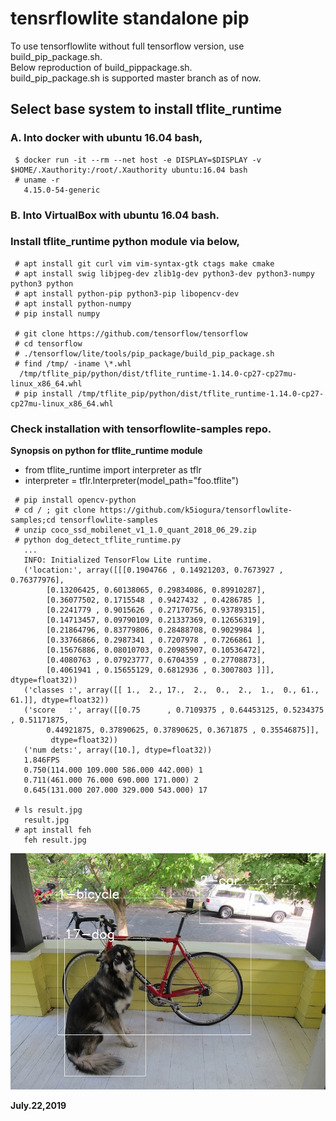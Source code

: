 # tensrflowlite standalone pip

To use tensorflowlite without full tensorflow version, use build_pip_package.sh.  
Below reproduction of build_pippackage.sh.  
build_pip_package.sh is supported master branch as of now.  

## Select base system to install tflite_runtime  

### A. Into docker with ubuntu 16.04 bash,  
```
 $ docker run -it --rm --net host -e DISPLAY=$DISPLAY -v $HOME/.Xauthority:/root/.Xauthority ubuntu:16.04 bash
 # uname -r
   4.15.0-54-generic
```
### B. Into VirtualBox with ubuntu 16.04 bash.  

### Install tflite_runtime python module via below,  
```
 # apt install git curl vim vim-syntax-gtk ctags make cmake
 # apt install swig libjpeg-dev zlib1g-dev python3-dev python3-numpy python3 python
 # apt install python-pip python3-pip libopencv-dev
 # apt install python-numpy
 # pip install numpy

 # git clone https://github.com/tensorflow/tensorflow
 # cd tensorflow
 # ./tensorflow/lite/tools/pip_package/build_pip_package.sh
 # find /tmp/ -iname \*.whl
  /tmp/tflite_pip/python/dist/tflite_runtime-1.14.0-cp27-cp27mu-linux_x86_64.whl
 # pip install /tmp/tflite_pip/python/dist/tflite_runtime-1.14.0-cp27-cp27mu-linux_x86_64.whl
```

### Check installation with tensorflowlite-samples repo.  

**Synopsis on python for tflite_runtime module**  

- from tflite_runtime import interpreter as tflr  
- interpreter = tflr.Interpreter(model_path="foo.tflite")  

```
 # pip install opencv-python
 # cd / ; git clone https://github.com/k5iogura/tensorflowlite-samples;cd tensorflowlite-samples
 # unzip coco_ssd_mobilenet_v1_1.0_quant_2018_06_29.zip
 # python dog_detect_tflite_runtime.py
   ...
   INFO: Initialized TensorFlow Lite runtime.
   ('location:', array([[[0.1904766 , 0.14921203, 0.7673927 , 0.76377976],
        [0.13206425, 0.60138065, 0.29834086, 0.89910287],
        [0.36077502, 0.1715548 , 0.9427432 , 0.4286785 ],
        [0.2241779 , 0.9015626 , 0.27170756, 0.93789315],
        [0.14713457, 0.09790109, 0.21337369, 0.12656319],
        [0.21864796, 0.83779806, 0.28488708, 0.9029984 ],
        [0.33766866, 0.2987341 , 0.7207978 , 0.7266861 ],
        [0.15676886, 0.08010703, 0.20985907, 0.10536472],
        [0.4080763 , 0.07923777, 0.6704359 , 0.27708873],
        [0.4061941 , 0.15655129, 0.6812936 , 0.3007803 ]]], dtype=float32))
   ('classes :', array([[ 1.,  2., 17.,  2.,  0.,  2.,  1.,  0., 61., 61.]], dtype=float32))
   ('score   :', array([[0.75      , 0.7109375 , 0.64453125, 0.5234375 , 0.51171875,
        0.44921875, 0.37890625, 0.37890625, 0.3671875 , 0.35546875]],
         dtype=float32))
   ('num dets:', array([10.], dtype=float32))
   1.846FPS
   0.750(114.000 109.000 586.000 442.000) 1
   0.711(461.000 76.000 690.000 171.000) 2
   0.645(131.000 207.000 329.000 543.000) 17
   
 # ls result.jpg
   result.jpg
 # apt install feh
   feh result.jpg
```
![](dog_result.jpg)  

**July.22,2019**
